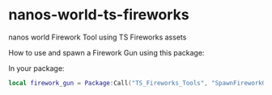 # nanos-world-ts-fireworks
nanos world Firework Tool using TS Fireworks assets

How to use and spawn a Firework Gun using this package:

In your package:

```lua
local firework_gun = Package:Call("TS_Fireworks_Tools", "SpawnFireworkGun", { Vector(123, 123, 456), Rotation() })
```
